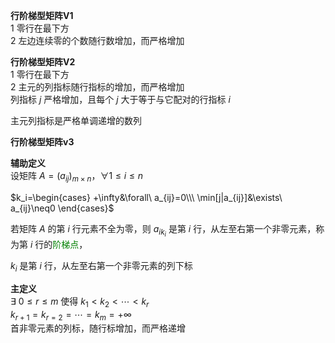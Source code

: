 **行阶梯型矩阵V1**  
1 零行在最下方  
2 左边连续零的个数随行数增加，而严格增加  
  
**行阶梯型矩阵V2**  
1 零行在最下方  
2 主元的列指标随行指标的增加，而严格增加  
列指标 $j$ 严格增加，且每个 $j$ 大于等于与它配对的行指标 $i$  
  
主元列指标是严格单调递增的数列  
  
**行阶梯型矩阵v3**  
  
**辅助定义**  
设矩阵 $A=(a_{ij})_{m\times n}，\forall1\leq i\leq n$  
  
$k_i=\begin{cases}  
+\infty&\forall\ a_{ij}=0\\\  
\min[j|a_{ij}]&\exists\ a_{ij}\neq0  
\end{cases}$  
  
若矩阵 $A$ 的第 $i$ 行元素不全为零，则 $a_{ik_i}$ 是第 $i$ 行，从左至右第一个非零元素，称为第 $i$ 行的<font color=green>阶梯点</font>，  
  
$k_i$ 是第 $i$ 行，从左至右第一个非零元素的列下标  
  
**主定义**  
$\exists\ 0\leq r\leq m$  使得  $k_1<k_2<\cdots<k_r$  
$k_{r+1}=k_{r=2}=\cdots=k_m=+\infty$  
首非零元素的列标，随行标增加，而严格递增  
